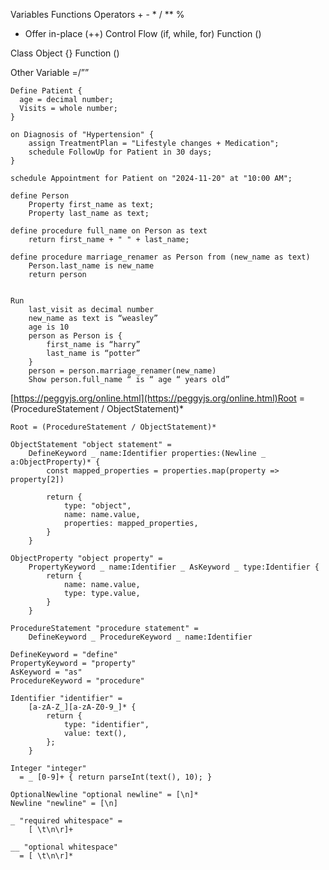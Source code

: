 Variables
Functions
Operators + - \* /  \*\* %
* Offer in-place (++)
Control Flow (if, while, for)
Function ()


Class
Object {}
Function ()


Other Variable =/””


```aiignore
Define Patient {
  age = decimal number;
  Visits = whole number;
}
```

```aiignore
on Diagnosis of "Hypertension" {
    assign TreatmentPlan = "Lifestyle changes + Medication";
    schedule FollowUp for Patient in 30 days;
}
```


`schedule Appointment for Patient on "2024-11-20" at "10:00 AM";`

```aiignore
define Person 
	Property first_name as text;
	Property last_name as text;

define procedure full_name on Person as text
	return first_name + " " + last_name;

define procedure marriage_renamer as Person from (new_name as text)
    Person.last_name is new_name
    return person


Run
    last_visit as decimal number
    new_name as text is “weasley”
    age is 10
    person as Person is {
        first_name is “harry”
        last_name is “potter”
    }
    person = person.marriage_renamer(new_name)
    Show person.full_name “ is “ age “ years old”
```

[https://peggyjs.org/online.html](https://peggyjs.org/online.html)Root = (ProcedureStatement / ObjectStatement)\*

```aiignore
Root = (ProcedureStatement / ObjectStatement)*
 
ObjectStatement "object statement" =
	DefineKeyword _ name:Identifier properties:(Newline _ a:ObjectProperty)* {
    	const mapped_properties = properties.map(property => property[2])
 
    	return {
        	type: "object",
            name: name.value,
            properties: mapped_properties,
        }
    }
 
ObjectProperty "object property" =
	PropertyKeyword _ name:Identifier _ AsKeyword _ type:Identifier {
    	return {
        	name: name.value,
            type: type.value,
        }
    }
 
ProcedureStatement "procedure statement" =
	DefineKeyword _ ProcedureKeyword _ name:Identifier
 
DefineKeyword = "define"
PropertyKeyword = "property"
AsKeyword = "as"
ProcedureKeyword = "procedure"
 
Identifier "identifier" =
	[a-zA-Z_][a-zA-Z0-9_]* {
    	return {
        	type: "identifier",
            value: text(),
        };
	}
 
Integer "integer"
  = _ [0-9]+ { return parseInt(text(), 10); }
 
OptionalNewline "optional newline" = [\n]*
Newline "newline" = [\n]
 
_ "required whitespace" =
	[ \t\n\r]+
 
__ "optional whitespace"
  = [ \t\n\r]*
```